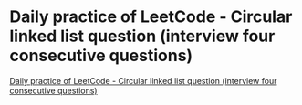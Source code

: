 # Daily practice of LeetCode - Circular linked list question (interview four consecutive questions)
[Daily practice of LeetCode - Circular linked list question (interview four consecutive questions)](https://aiwithcloud.com/2022/09/15/daily_practice_of_leetcode___circular_linked_list_question_interview_four_consecutive_questions/)